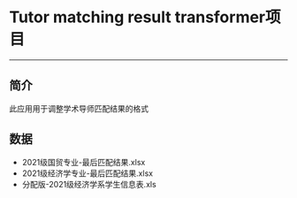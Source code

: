 # Tutor matching result transformer项目

----

## 简介

此应用用于调整学术导师匹配结果的格式



## 数据

- 2021级国贸专业-最后匹配结果.xlsx
- 2021级经济学专业-最后匹配结果.xlsx
- 分配版-2021级经济学系学生信息表.xls
